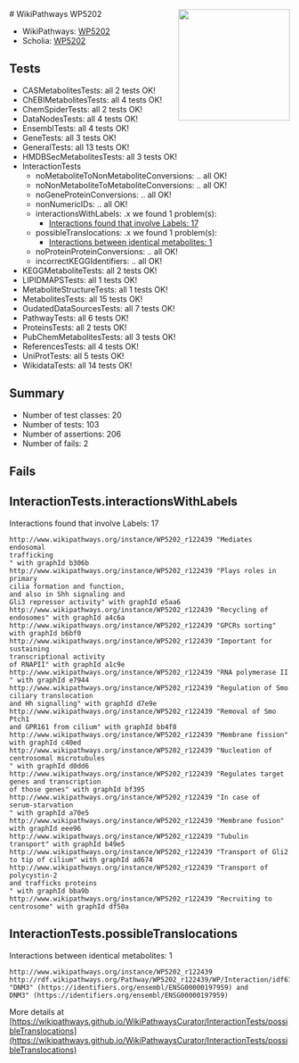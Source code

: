 <img style="float: right; width: 200px" src="https://upload.wikimedia.org/wikipedia/commons/thumb/8/83/Wplogo_with_text_500.png/640px-Wplogo_with_text_500.png" />
# WikiPathways WP5202

* WikiPathways: [WP5202](https://new.wikipathways.org/pathways/WP5202)
* Scholia: [WP5202](https://scholia.toolforge.org/wikipathways/WP5202)
## Tests
* CASMetabolitesTests: all 2 tests OK!
* ChEBIMetabolitesTests: all 4 tests OK!
* ChemSpiderTests: all 2 tests OK!
* DataNodesTests: all 4 tests OK!
* EnsemblTests: all 4 tests OK!
* GeneTests: all 3 tests OK!
* GeneralTests: all 13 tests OK!
* HMDBSecMetabolitesTests: all 3 tests OK!
* InteractionTests
    * noMetaboliteToNonMetaboliteConversions: .. all OK!
    * noNonMetaboliteToMetaboliteConversions: .. all OK!
    * noGeneProteinConversions: .. all OK!
    * nonNumericIDs: .. all OK!
    * interactionsWithLabels: .x we found 1 problem(s):
        * [Interactions found that involve Labels: 17](#fe97a8bf)
    * possibleTranslocations: .x we found 1 problem(s):
        * [Interactions between identical metabolites: 1](#d59038c4)
    * noProteinProteinConversions: .. all OK!
    * incorrectKEGGIdentifiers: .. all OK!
* KEGGMetaboliteTests: all 2 tests OK!
* LIPIDMAPSTests: all 1 tests OK!
* MetaboliteStructureTests: all 1 tests OK!
* MetabolitesTests: all 15 tests OK!
* OudatedDataSourcesTests: all 7 tests OK!
* PathwayTests: all 6 tests OK!
* ProteinsTests: all 2 tests OK!
* PubChemMetabolitesTests: all 3 tests OK!
* ReferencesTests: all 4 tests OK!
* UniProtTests: all 5 tests OK!
* WikidataTests: all 14 tests OK!


## Summary

* Number of test classes: 20
* Number of tests: 103
* Number of assertions: 206
* Number of fails: 2

## Fails

<a name="fe97a8bf" />

## InteractionTests.interactionsWithLabels

Interactions found that involve Labels: 17
```
http://www.wikipathways.org/instance/WP5202_r122439 "Mediates endosomal 
trafficking
" with graphId b306b
http://www.wikipathways.org/instance/WP5202_r122439 "Plays roles in primary 
cilia formation and function, 
and also in Shh signaling and 
Gli3 repressor activity" with graphId e5aa6
http://www.wikipathways.org/instance/WP5202_r122439 "Recycling of endosomes" with graphId a4c6a
http://www.wikipathways.org/instance/WP5202_r122439 "GPCRs sorting" with graphId b6bf0
http://www.wikipathways.org/instance/WP5202_r122439 "Important for sustaining 
transcriptional activity 
of RNAPII" with graphId a1c9e
http://www.wikipathways.org/instance/WP5202_r122439 "RNA polymerase II
" with graphId e7944
http://www.wikipathways.org/instance/WP5202_r122439 "Regulation of Smo ciliary translocation
and Hh signalling" with graphId d7e9e
http://www.wikipathways.org/instance/WP5202_r122439 "Removal of Smo Ptch1 
and GPR161 from cilium" with graphId bb4f8
http://www.wikipathways.org/instance/WP5202_r122439 "Membrane fission" with graphId c40ed
http://www.wikipathways.org/instance/WP5202_r122439 "Nucleation of 
centrosomal microtubules
" with graphId d0dd6
http://www.wikipathways.org/instance/WP5202_r122439 "Regulates target genes and transcription
of those genes" with graphId bf395
http://www.wikipathways.org/instance/WP5202_r122439 "In case of 
serum-starvation
" with graphId a70e5
http://www.wikipathways.org/instance/WP5202_r122439 "Membrane fusion" with graphId eee96
http://www.wikipathways.org/instance/WP5202_r122439 "Tubulin transport" with graphId b49e5
http://www.wikipathways.org/instance/WP5202_r122439 "Transport of Gli2
to tip of cilium" with graphId ad674
http://www.wikipathways.org/instance/WP5202_r122439 "Transport of polycystin-2 
and trafficks proteins
" with graphId bba9b
http://www.wikipathways.org/instance/WP5202_r122439 "Recruiting to 
centrosome" with graphId df50a
```

<a name="d59038c4" />

## InteractionTests.possibleTranslocations

Interactions between identical metabolites: 1
```
http://www.wikipathways.org/instance/WP5202_r122439 http://rdf.wikipathways.org/Pathway/WP5202_r122439/WP/Interaction/idf6196263 "DNM3" (https://identifiers.org/ensembl/ENSG00000197959) and 
DNM3" (https://identifiers.org/ensembl/ENSG00000197959)
```

More details at [https://wikipathways.github.io/WikiPathwaysCurator/InteractionTests/possibleTranslocations](https://wikipathways.github.io/WikiPathwaysCurator/InteractionTests/possibleTranslocations)


